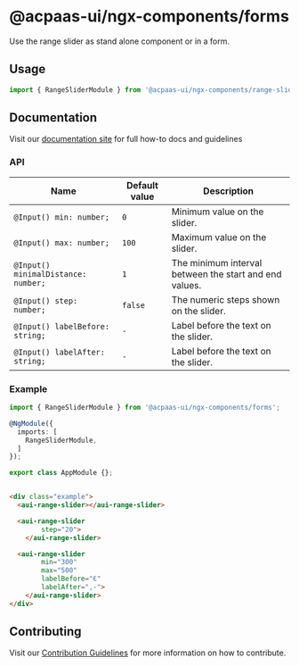 # @acpaas-ui/ngx-components/forms

Use the range slider as stand alone component or in a form.

## Usage

```typescript
import { RangeSliderModule } from '@acpaas-ui/ngx-components/range-slider'`;
```

## Documentation

Visit our [documentation site](https://acpaas-ui.digipolis.be/) for full how-to docs and guidelines

### API

| Name         | Default value | Description |
| -----------  | ------ | -------------------------- |
| `@Input() min: number;` | `0` | Minimum value on the slider. |
| `@Input() max: number;` | `100` | Maximum value on the slider. |
| `@Input() minimalDistance: number;` | `1` | The minimum interval between the start and end values. |
| `@Input() step: number;` | `false` | The numeric steps shown on the slider. |
| `@Input() labelBefore: string;` | `-` | Label before the text on the slider. |
| `@Input() labelAfter: string;` | `-` | Label before the text on the slider. |

### Example

```typescript
import { RangeSliderModule } from '@acpaas-ui/ngx-components/forms';

@NgModule({
  imports: [
    RangeSliderModule,
  ]
});

export class AppModule {};
```

```typescript

```

```html
<div class="example">
  <aui-range-slider></aui-range-slider>

  <aui-range-slider
		step="20">
	</aui-range-slider>

  <aui-range-slider
		min="300"
    	max="500"
		labelBefore="€"
		labelAfter=",-">
	</aui-range-slider>
</div>
```

## Contributing

Visit our [Contribution Guidelines](../../../../../CONTRIBUTING.md) for more information on how to contribute.
